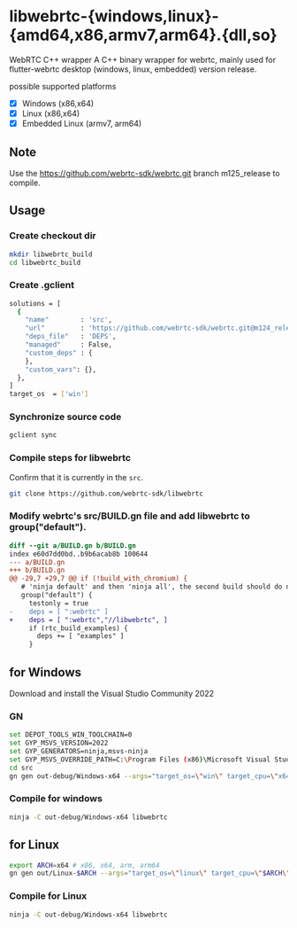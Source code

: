 # libwebrtc-{windows,linux}-{amd64,x86,armv7,arm64}.{dll,so}

WebRTC C++ wrapper
A C++ binary wrapper for webrtc, mainly used for flutter-webrtc desktop (windows, linux, embedded) version release.

possible supported platforms
- [x] Windows (x86,x64)
- [x] Linux (x86,x64)
- [x] Embedded Linux (armv7, arm64)

## Note

Use the https://github.com/webrtc-sdk/webrtc.git branch m125_release to compile.

## Usage

### Create checkout dir

```bash
mkdir libwebrtc_build
cd libwebrtc_build
```

### Create .gclient

```bash
solutions = [
  {
    "name"        : 'src',
    "url"         : 'https://github.com/webrtc-sdk/webrtc.git@m124_release',
    "deps_file"   : 'DEPS',
    "managed"     : False,
    "custom_deps" : {
    },
    "custom_vars": {},
  },
]
target_os  = ['win']
```

### Synchronize source code

```bash
gclient sync
```

### Compile steps for libwebrtc

Confirm that it is currently in the `src`.

```bash
git clone https://github.com/webrtc-sdk/libwebrtc
```

### Modify webrtc's src/BUILD.gn file and add libwebrtc to group("default").

```patch
diff --git a/BUILD.gn b/BUILD.gn
index e60d7dd0bd..b9b6acab8b 100644
--- a/BUILD.gn
+++ b/BUILD.gn
@@ -29,7 +29,7 @@ if (!build_with_chromium) {
   # 'ninja default' and then 'ninja all', the second build should do no work.
   group("default") {
     testonly = true
-    deps = [ ":webrtc" ]
+    deps = [ ":webrtc","//libwebrtc", ]
     if (rtc_build_examples) {
       deps += [ "examples" ]
     }
```

## for Windows

Download and install the Visual Studio Community 2022

### GN

```bash
set DEPOT_TOOLS_WIN_TOOLCHAIN=0
set GYP_MSVS_VERSION=2022
set GYP_GENERATORS=ninja,msvs-ninja
set GYP_MSVS_OVERRIDE_PATH=C:\Program Files (x86)\Microsoft Visual Studio\2022\Community
cd src
gn gen out-debug/Windows-x64 --args="target_os=\"win\" target_cpu=\"x64\" is_component_build=false is_clang=true is_debug=true rtc_use_h264=true ffmpeg_branding=\"Chrome\" rtc_include_tests=false rtc_build_examples=false libwebrtc_desktop_capture=true" --ide=vs2022
```

### Compile for windows

```bash
ninja -C out-debug/Windows-x64 libwebrtc
```

## for Linux
```bash
export ARCH=x64 # x86, x64, arm, arm64
gn gen out/Linux-$ARCH --args="target_os=\"linux\" target_cpu=\"$ARCH\" is_debug=false rtc_include_tests=false rtc_use_h264=true ffmpeg_branding=\"Chrome\" is_component_build=false use_rtti=true use_custom_libcxx=false rtc_enable_protobuf=false"
```

### Compile for Linux

```bash
ninja -C out-debug/Windows-x64 libwebrtc
```


